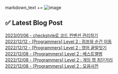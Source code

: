 

markdown_text += ![image](https://user-images.githubusercontent.com/76645095/162124599-f9d701d6-e523-49c4-a6ce-193dc38f1026.png)

## ✅ Latest Blog Post

[2023/01/06 - checkstyle로 코드 컨벤션 관리하기](https://jojaeng2.tistory.com/39) <br/>
[2022/12/12 - [Programmers] Level 2 : 점프와 순간 이동](https://jojaeng2.tistory.com/38) <br/>
[2022/12/12 - [Programmers] Level 2 : 영어 끝말잇기](https://jojaeng2.tistory.com/37) <br/>
[2022/12/08 - [Programmers] Level 2 : 베스트앨범](https://jojaeng2.tistory.com/36) <br/>
[2022/12/08 - [Programmers] Level 2 : 게임 맵 최단거리](https://jojaeng2.tistory.com/35) <br/>
[2022/12/08 - [Programmers] Level 2 : 모음사전](https://jojaeng2.tistory.com/34) <br/>
